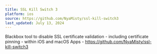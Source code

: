 ```yaml
---
title: SSL Kill Switch 3
platform: ios
source: https://github.com/NyaMisty/ssl-kill-switch3
last_updated: July 13, 2024
---
```


Blackbox tool to disable SSL certificate validation - including certificate pinning - within iOS and macOS Apps - <https://github.com/NyaMisty/ssl-kill-switch3>
